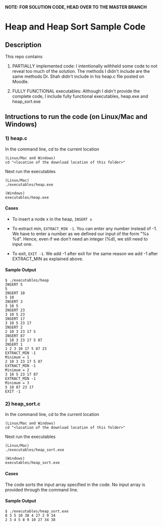 **NOTE: FOR SOLUTION CODE, HEAD OVER TO THE MASTER BRANCH**

# Heap and Heap Sort Sample Code

## Description

This repo contains
1. PARTIALLY implemented code: I intentionally withheld some code to not reveal too much of the solution. The methods I didn't include are the same methods Dr. Shah didn't include in his heap.c file posted on Moodle.

2. FULLY FUNCTIONAL executables: Although I didn't provide the complete code, I include fully functional executables, heap.exe and heap_sort.exe

## Intructions to run the code (on Linux/Mac and Windows)

### 1) heap.c

In the command line, cd to the current location

```
(Linux/Mac and Windows)
cd "<location of the download location of this folder>"
```

Next run the executables

```
(Linux/Mac)
./executables/heap.exe

(Windows)
executables/heap.exe
```

#### Cases

* To insert a node x in the heap, ```INSERT x```

* To extract min, ```EXTRACT_MIN -1```. You can enter any number instead of -1. We have to enter a number as we defined our input of the form "%s %d". Hence, even if we don't need an integer (%d), we still need to input one.

* To exit, ```EXIT -1```. We add -1 after exit for the same reason we add -1 after EXTRACT_MIN as explained above.

#### Sample Output

```
$ ./executables/heap
INSERT 5
5 
INSERT 10
5 10 
INSERT 3
3 10 5 
INSERT 23
3 10 5 23 
INSERT 17
3 10 5 23 17 
INSERT 2
2 10 3 23 17 5 
INSERT 87
2 10 3 23 17 5 87 
INSERT 1
1 2 3 10 17 5 87 23 
EXTRACT_MIN -1
Minimum = 1
2 10 3 23 17 5 87
EXTRACT_MIN -1
Minimum = 2
3 10 5 23 17 87
EXTRACT_MIN -1
Minimum = 3
5 10 87 23 17
EXIT -1
```

### 2) heap_sort.c

In the command line, cd to the current location

```
(Linux/Mac and Windows)
cd "<location of the download location of this folder>"
```

Next run the executables

```
(Linux/Mac)
./executables/heap_sort.exe

(Windows)
executables/heap_sort.exe
```

#### Cases

The code sorts the input array specified in the code. No input array is provided through the command line.

#### Sample Output

```
$ ./executables/heap_sort.exe 
8 3 5 10 38 4 27 2 9 34 
2 3 4 5 8 9 10 27 34 38
```
